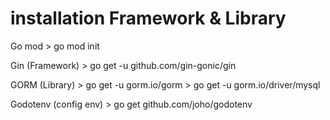# installation Framework & Library

Go mod
    > go mod init <folder name>

Gin (Framework) 
    > go get -u github.com/gin-gonic/gin

GORM (Library)
    > go get -u gorm.io/gorm
    > go get -u gorm.io/driver/mysql

Godotenv (config env)
    > go get github.com/joho/godotenv